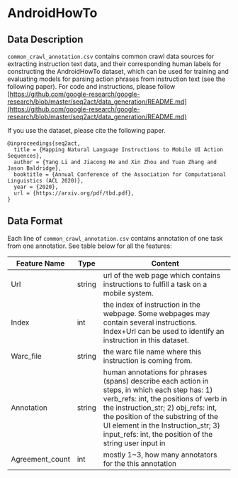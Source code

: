 # AndroidHowTo

## Data Description

`common_crawl_annotation.csv` contains common crawl data sources for extracting
instruction text data, and their corresponding human labels for constructing the
AndroidHowTo dataset, which can be used for training and evaluating models for
parsing action phrases from instruction text (see the following paper). For code
and instructions, please follow
[https://github.com/google-research/google-research/blob/master/seq2act/data_generation/README.md](https://github.com/google-research/google-research/blob/master/seq2act/data_generation/README.md)

If you use the dataset, please cite the following paper.

```
@inproceedings{seq2act,
  title = {Mapping Natural Language Instructions to Mobile UI Action Sequences},
  author = {Yang Li and Jiacong He and Xin Zhou and Yuan Zhang and Jason Baldridge},
  booktitle = {Annual Conference of the Association for Computational Linguistics (ACL 2020)},
  year = {2020},
  url = {https://arxiv.org/pdf/tbd.pdf},
}
```

## Data Format

Each line of `common_crawl_annotation.csv` contains annotation of one task from
one annotatior. See table below for all the features:

| Feature Name    | Type   | Content                                           |
| --------------- | ------ | ------------------------------------------------- |
| Url             | string | url of the web page which contains instructions to fulfill a task on a mobile system. |
| Index           | int    | the index of instruction in the webpage. Some webpages may contain several instructions. Index+Url can be used to identify an instruction in this dataset. |
| Warc_file       | string | the warc file name where this instruction is coming from. |
| Annotation      | string | human annotations for phrases (spans) describe each action in steps, in which each step has: 1) verb_refs: int, the positions of verb in the instruction_str; 2) obj_refs\: int, the position of the substring of the UI element in the Instruction_str; 3) input_refs\: int, the position of the string user input in |
| Agreement_count | int    | mostly 1~3, how many annotators for the this annotation  |

